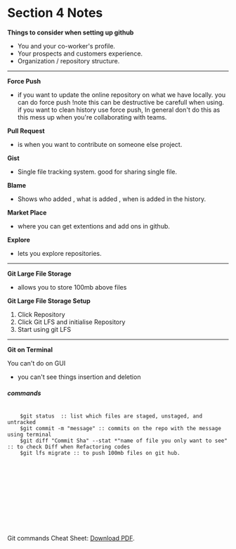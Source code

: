 # Section 4 Notes

**Things to consider when setting up github**

- You and your co-worker's profile.
- Your prospects and customers experience.
- Organization / repository structure.

<hr>

**Force Push**

- if you want to update the online repository on what we have locally. you can do force push !note this can be destructive be carefull when using.
  if you want to clean history use force push, In general don't do this as this mess up when you're collaborating with teams.

**Pull Request**

- is when you want to contribute on someone else project.

**Gist**

- Single file tracking system. good for sharing single file.

**Blame**

- Shows who added , what is added , when is added in the history.

**Market Place**

- where you can get extentions and add ons in github.

**Explore**

- lets you explore repositories.

<hr>

**Git Large File Storage**

- allows you to store 100mb above files

**Git Large File Storage Setup**

1. Click Repository
2. Click Git LFS and initialise Repository
3. Start using git LFS

<hr>

**Git on Terminal**

You can't do on GUI

- you can't see things insertion and deletion

##### commands

```

    $git status  :: list which files are staged, unstaged, and untracked
    $git commit -m "message" :: commits on the repo with the message using terminal
    $git diff "Commit Sha" --stat *"name of file you only want to see" :: to check Diff when Refactoring codes
    $git lfs migrate :: to push 100mb files on git hub.
```

<object data="https://wac-cdn.atlassian.com/dam/jcr:e7e22f25-bba2-4ef1-a197-53f46b6df4a5/SWTM-2088_Atlassian-Git-Cheatsheet.pdf?cdnVersion=214" type="application/pdf" >
    <embed src="https://wac-cdn.atlassian.com/dam/jcr:e7e22f25-bba2-4ef1-a197-53f46b6df4a5/SWTM-2088_Atlassian-Git-Cheatsheet.pdf?cdnVersion=214">
        <p>Git commands Cheat Sheet: <a href="https://wac-cdn.atlassian.com/dam/jcr:e7e22f25-bba2-4ef1-a197-53f46b6df4a5/SWTM-2088_Atlassian-Git-Cheatsheet.pdf?cdnVersion=214">Download PDF</a>.</p>
    </embed>
